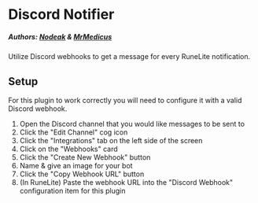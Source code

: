 # Discord Notifier
##### Authors: [Nodeak](https://github.com/Nodeak) & [MrMedicus](https://github.com/jkufro)

Utilize Discord webhooks to get a message for every RuneLite notification.

## Setup
For this plugin to work correctly you will need to configure it with a valid Discord webhook.

1. Open the Discord channel that you would like messages to be sent to
2. Click the "Edit Channel" cog icon
3. Click the "Integrations" tab on the left side of the screen
4. Click on the "Webhooks" card
5. Click the "Create New Webhook" button
6. Name & give an image for your bot
7. Click the "Copy Webhook URL" button
8. (In RuneLite) Paste the webhook URL into the "Discord Webhook" configuration item for this plugin
